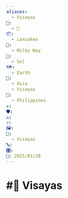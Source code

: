 ```yaml
---
aliases:
  - Visayas
📁:
  - 📍
📦:
  - Laniakea
💱:
  - Milky Way
🔀:
  - Sol
🗺️:
  - Earth
🎨:
  - Asia
  - Visayas
🏁:
  - Philippines
✳️: 
🛡️: 
⚖️: 
⤴️: 
🖼️: 
📍:
  - Visayas
🔤: 
🎛️: 
📅: 2025/01/28
---
```

# #📍 Visayas